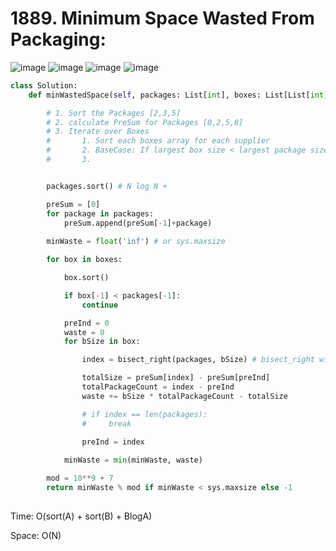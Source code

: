 # 1889. Minimum Space Wasted From Packaging:

![image](https://github.com/jatinbhutka/LeetCode-2022/assets/35987583/5ad4b3d6-e563-4c66-8d34-9b98ebc21514)
![image](https://github.com/jatinbhutka/LeetCode-2022/assets/35987583/0dda608f-9729-4c83-8fa3-3794f455f50e)
![image](https://github.com/jatinbhutka/LeetCode-2022/assets/35987583/f0c527a2-ff08-49e1-be25-aeea1cf5017b)
![image](https://github.com/jatinbhutka/LeetCode-2022/assets/35987583/2feeb433-d256-4cd8-ac13-1933a55c753a)



```python
class Solution:
    def minWastedSpace(self, packages: List[int], boxes: List[List[int]]) -> int:

        # 1. Sort the Packages [2,3,5]
        # 2. calculate PreSum for Packages [0,2,5,8]
        # 3. Iterate over Boxes
        #       1. Sort each boxes array for each supplier
        #       2. BaseCase: If largest box size < largest package size: continue to next supplier
        #       3. 


        packages.sort() # N log N + 

        preSum = [0]
        for package in packages:
            preSum.append(preSum[-1]+package)
        
        minWaste = float('inf') # or sys.maxsize

        for box in boxes:

            box.sort()

            if box[-1] < packages[-1]:
                continue

            preInd = 0
            waste = 0
            for bSize in box:

                index = bisect_right(packages, bSize) # bisect_right will be in bisect modele. import bisect

                totalSize = preSum[index] - preSum[preInd]
                totalPackageCount = index - preInd
                waste += bSize * totalPackageCount - totalSize

                # if index == len(packages):
                #     break

                preInd = index
            
            minWaste = min(minWaste, waste)

        mod = 10**9 + 7
        return minWaste % mod if minWaste < sys.maxsize else -1 
     
```


Time: O(sort(A) + sort(B) + BlogA)

Space: O(N)
